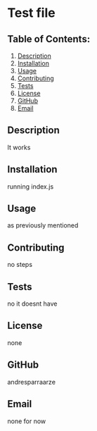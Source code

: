 # Test file

  ## Table of Contents:
  1. [Description](#description) 
  2. [Installation](#Installation)
  3. [Usage](#Usage)  
  4. [Contributing](#Contributing)
  5. [Tests](#Tests)
  6. [License](#License)
  7. [GitHub](#GitHub)
  8. [Email](#Email)

## Description
It works 

## Installation
running index.js

## Usage
as previously mentioned

## Contributing
no steps

## Tests
no it doesnt have

## License
none

## GitHub
andresparraarze

## Email
none for now

